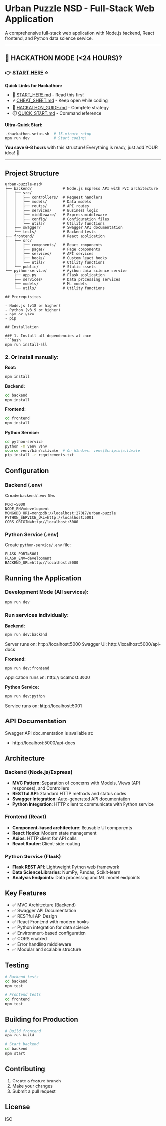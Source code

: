 # Urban Puzzle NSD - Full-Stack Web Application

A comprehensive full-stack web application with Node.js backend, React frontend, and Python data science service.

---

## 🏁 **HACKATHON MODE (<24 HOURS)?** 

### 👉 **[START HERE](START_HERE.md)** ⭐

**Quick Links for Hackathon:**
- 📖 [START_HERE.md](START_HERE.md) - Read this first!
- ⚡ [CHEAT_SHEET.md](CHEAT_SHEET.md) - Keep open while coding
- 🎯 [HACKATHON_GUIDE.md](HACKATHON_GUIDE.md) - Complete strategy
- ⏱️ [QUICK_START.md](QUICK_START.md) - Command reference

**Ultra-Quick Start:**
```bash
./hackathon-setup.sh  # 15-minute setup
npm run dev           # Start coding!
```

**You save 6-8 hours** with this structure! Everything is ready, just add YOUR idea! 🚀

---

## Project Structure

```
urban-puzzle-nsd/
├── backend/              # Node.js Express API with MVC architecture
│   ├── src/
│   │   ├── controllers/  # Request handlers
│   │   ├── models/       # Data models
│   │   ├── routes/       # API routes
│   │   ├── services/     # Business logic
│   │   ├── middleware/   # Express middleware
│   │   ├── config/       # Configuration files
│   │   └── utils/        # Utility functions
│   ├── swagger/          # Swagger API documentation
│   └── tests/            # Backend tests
├── frontend/             # React application
│   ├── src/
│   │   ├── components/   # React components
│   │   ├── pages/        # Page components
│   │   ├── services/     # API services
│   │   ├── hooks/        # Custom React hooks
│   │   └── utils/        # Utility functions
│   └── public/           # Static assets
└── python-service/       # Python data science service
    ├── app.py            # Flask application
    ├── services/         # Data processing services
    ├── models/           # ML models
    └── utils/            # Utility functions

## Prerequisites

- Node.js (v18 or higher)
- Python (v3.9 or higher)
- npm or yarn
- pip

## Installation

### 1. Install all dependencies at once
```bash
npm run install-all
```

### 2. Or install manually:

**Root:**
```bash
npm install
```

**Backend:**
```bash
cd backend
npm install
```

**Frontend:**
```bash
cd frontend
npm install
```

**Python Service:**
```bash
cd python-service
python -m venv venv
source venv/bin/activate  # On Windows: venv\Scripts\activate
pip install -r requirements.txt
```

## Configuration

### Backend (.env)
Create `backend/.env` file:
```
PORT=5000
NODE_ENV=development
MONGODB_URI=mongodb://localhost:27017/urban-puzzle
PYTHON_SERVICE_URL=http://localhost:5001
CORS_ORIGIN=http://localhost:3000
```

### Python Service (.env)
Create `python-service/.env` file:
```
FLASK_PORT=5001
FLASK_ENV=development
BACKEND_URL=http://localhost:5000
```

## Running the Application

### Development Mode (All services):
```bash
npm run dev
```

### Run services individually:

**Backend:**
```bash
npm run dev:backend
```
Server runs on: http://localhost:5000
Swagger UI: http://localhost:5000/api-docs

**Frontend:**
```bash
npm run dev:frontend
```
Application runs on: http://localhost:3000

**Python Service:**
```bash
npm run dev:python
```
Service runs on: http://localhost:5001

## API Documentation

Swagger API documentation is available at:
- http://localhost:5000/api-docs

## Architecture

### Backend (Node.js/Express)
- **MVC Pattern**: Separation of concerns with Models, Views (API responses), and Controllers
- **RESTful API**: Standard HTTP methods and status codes
- **Swagger Integration**: Auto-generated API documentation
- **Python Integration**: HTTP client to communicate with Python service

### Frontend (React)
- **Component-based architecture**: Reusable UI components
- **React Hooks**: Modern state management
- **Axios**: HTTP client for API calls
- **React Router**: Client-side routing

### Python Service (Flask)
- **Flask REST API**: Lightweight Python web framework
- **Data Science Libraries**: NumPy, Pandas, Scikit-learn
- **Analysis Endpoints**: Data processing and ML model endpoints

## Key Features

- ✅ MVC Architecture (Backend)
- ✅ Swagger API Documentation
- ✅ RESTful API Design
- ✅ React Frontend with modern hooks
- ✅ Python integration for data science
- ✅ Environment-based configuration
- ✅ CORS enabled
- ✅ Error handling middleware
- ✅ Modular and scalable structure

## Testing

```bash
# Backend tests
cd backend
npm test

# Frontend tests
cd frontend
npm test
```

## Building for Production

```bash
# Build frontend
npm run build

# Start backend
cd backend
npm start
```

## Contributing

1. Create a feature branch
2. Make your changes
3. Submit a pull request

## License

ISC
